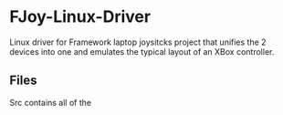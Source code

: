 # FJoy-Linux-Driver
Linux driver for Framework laptop joysitcks project that unifies the 2 devices into one and emulates the typical layout of an XBox controller.

## Files
Src contains all of the 
